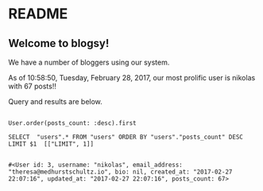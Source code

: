 # README

## Welcome to blogsy!

We have a number of bloggers using our system.

As of 10:58:50, Tuesday, February 28, 2017, our most
prolific user is nikolas with 67 posts!!


Query and results are below.
```

User.order(posts_count: :desc).first

SELECT  "users".* FROM "users" ORDER BY "users"."posts_count" DESC LIMIT $1  [["LIMIT", 1]]


#<User id: 3, username: "nikolas", email_address: "theresa@medhurstschultz.io", bio: nil, created_at: "2017-02-27 22:07:16", updated_at: "2017-02-27 22:07:16", posts_count: 67>

```
